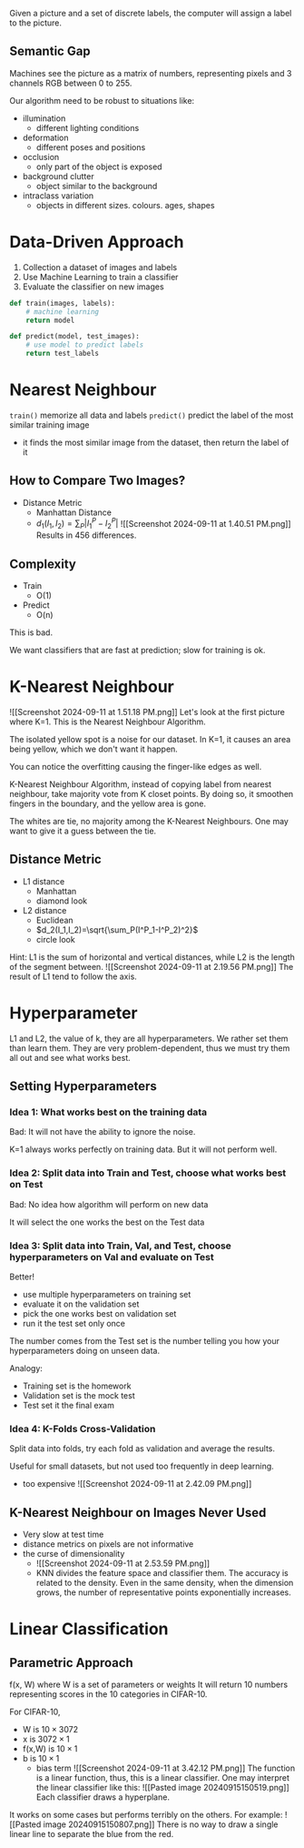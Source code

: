 Given a picture and a set of discrete labels, the computer will assign a label to the picture.

## Semantic Gap
Machines see the picture as a matrix of numbers, representing pixels and 3 channels RGB between 0 to 255.

Our algorithm need to be robust to situations like:
- illumination
	- different lighting conditions
- deformation
	- different poses and positions
- occlusion
	- only part of the object is exposed
- background clutter
	- object similar to the background
- intraclass variation
	- objects in different sizes. colours. ages, shapes

# Data-Driven Approach
1. Collection a dataset of images and labels
2. Use Machine Learning to train a classifier
3. Evaluate the classifier on new images

```python
def train(images, labels):
	# machine learning
	return model

def predict(model, test_images):
	# use model to predict labels
	return test_labels
```

# Nearest Neighbour
`train()` memorize all data and labels
`predict()` predict the label of the most similar training image
- it finds the most similar image from the dataset, then return the label of it

## How to Compare Two Images?
- Distance Metric
	- Manhattan Distance
	- $d_1(I_1,I_2)=\sum_P|I^P_1-I_2^P|$
![[Screenshot 2024-09-11 at 1.40.51 PM.png]]
Results in 456 differences.

## Complexity
- Train
	- O(1)
- Predict
	- O(n)

This is bad.

We want classifiers that are fast at prediction; slow for training is ok.

# K-Nearest Neighbour
![[Screenshot 2024-09-11 at 1.51.18 PM.png]]
Let's look at the first picture where K=1. This is the Nearest Neighbour Algorithm.

The isolated yellow spot is a noise for our dataset. In K=1, it causes an area being yellow, which we don't want it happen. 

You can notice the overfitting causing the finger-like edges as well.

K-Nearest Neighbour Algorithm, instead of copying label from nearest neighbour, take majority vote from K closet points. By doing so, it smoothen fingers in the boundary, and the yellow area is gone.

The whites are tie, no majority among the K-Nearest Neighbours. One may want to give it a guess between the tie.

## Distance Metric
- L1 distance
	- Manhattan
	- diamond look
- L2 distance
	- Euclidean
	- $d_2(I_1,I_2)=\sqrt{\sum_P(I^P_1-I^P_2)^2}$
	- circle look

Hint: L1 is the sum of horizontal and vertical distances, while L2 is the length of the segment between.
![[Screenshot 2024-09-11 at 2.19.56 PM.png]]
The result of L1 tend to follow the axis.

# Hyperparameter
L1 and L2, the value of k, they are all hyperparameters. We rather set them than learn them. They are very problem-dependent, thus we must try them all out and see what works best.

## Setting Hyperparameters
### Idea 1: What works best on the training data
Bad: It will not have the ability to ignore the noise.

K=1 always works perfectly on training data. But it will not perform well.

### Idea 2: Split data into Train and Test, choose what works best on Test

Bad: No idea how algorithm will perform on new data

It will select the one works the best on the Test data

### Idea 3: Split data into Train, Val, and Test, choose hyperparameters on Val and evaluate on Test

Better!

- use multiple hyperparameters on training set 
- evaluate it on the validation set 
- pick the one works best on validation set 
- run it the test set only once

The number comes from the Test set is the number telling you how your hyperparameters doing on unseen data.

Analogy: 
- Training set is the homework
- Validation set is the mock test
- Test set it the final exam

### Idea 4: K-Folds Cross-Validation
Split data into folds, try each fold as validation and average the results.

Useful for small datasets, but not used too frequently in deep learning.
- too expensive
![[Screenshot 2024-09-11 at 2.42.09 PM.png]]

## K-Nearest Neighbour on Images Never Used
- Very slow at test time
- distance metrics on pixels are not informative
- the curse of dimensionality
	- ![[Screenshot 2024-09-11 at 2.53.59 PM.png]]
	- KNN divides the feature space and classifier them. The accuracy is related to the density. Even in the same density, when the dimension grows, the number of representative points exponentially increases.

# Linear Classification

## Parametric Approach
f(x, W) where W is a set of parameters or weights
It will return 10 numbers representing scores in the 10 categories in CIFAR-10.

For CIFAR-10, 
- W is $10\times3072$
- x is $3072\times1$
- f(x,W) is $10\times1$
- b is $10\times1$
	- bias term
![[Screenshot 2024-09-11 at 3.42.12 PM.png]]
The function is a linear function, thus, this is a linear classifier. One may interpret the linear classifier like this:
![[Pasted image 20240915150519.png]]
Each classifier draws a hyperplane.

It works on some cases but performs terribly on the others. For example:
![[Pasted image 20240915150807.png]]
There is no way to draw a single linear line to separate the blue from the red.

